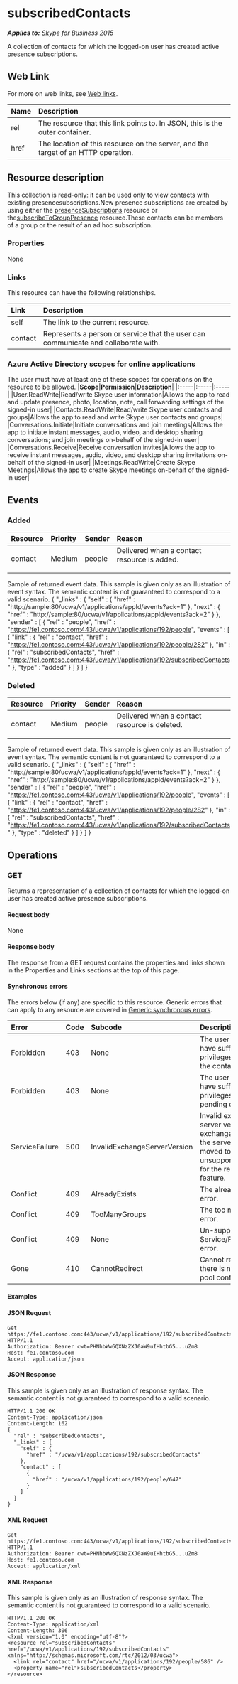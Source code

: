 # subscribedContacts

 _**Applies to:** Skype for Business 2015_


A collection of contacts for which the logged-on user has created active presence subscriptions.
            

## Web Link
<a name = "sectionSection0"> </a>

For more on web links, see [Web links](WebLinks.md).


|**Name**|**Description**|
|:-----|:-----|
|rel|The resource that this link points to. In JSON, this is the outer container.|
|href|The location of this resource on the server, and the target of an HTTP operation.|

## Resource description
<a name = "sectionSection1"> </a>

This collection is read-only: it can be used only to view contacts with existing presencesubscriptions.New presence subscriptions are created by using either the [presenceSubscriptions](presenceSubscriptions_ref.md) resource or the[subscribeToGroupPresence](subscribeToGroupPresence_ref.md) resource.These contacts can be members of a group or the result of an ad hoc subscription.

### Properties



None

### Links



This resource can have the following relationships.

|**Link**|**Description**|
|:-----|:-----|
|self|The link to the current resource.|
|contact|Represents a person or service that the user can communicate and collaborate with.|

### Azure Active Directory scopes for online applications



The user must have at least one of these scopes for operations on the resource to be allowed.
|**Scope**|**Permission**|**Description**|
|:-----|:-----|:-----|
|User.ReadWrite|Read/write Skype user information|Allows the app to read and update presence, photo, location, note, call forwarding settings of the signed-in user|
|Contacts.ReadWrite|Read/write Skype user contacts and groups|Allows the app to read and write Skype user contacts and groups|
|Conversations.Initiate|Initiate conversations and join meetings|Allows the app to initiate instant messages, audio, video, and desktop sharing conversations; and join meetings on-behalf of the signed-in user|
|Conversations.Receive|Receive conversation invites|Allows the app to receive instant messages, audio, video, and desktop sharing invitations on-behalf of the signed-in user|
|Meetings.ReadWrite|Create Skype Meetings|Allows the app to create Skype meetings on-behalf of the signed-in user|

## Events
<a name="sectionSection2"></a>

### Added



|**Resource**|**Priority**|**Sender**|**Reason**|
|:-----|:-----|:-----|:-----|
|contact|Medium|people|Delivered when a contact resource is added.</p><p></p>|
Sample of returned event data.
This sample is given only as an illustration of event syntax. The semantic content is not guaranteed to correspond to a valid scenario.
{
  "_links" : {
    "self" : {
      "href" : "http://sample:80/ucwa/v1/applications/appId/events?ack=1"
    },
    "next" : {
      "href" : "http://sample:80/ucwa/v1/applications/appId/events?ack=2"
    }
  },
  "sender" : [
    {
      "rel" : "people",
      "href" : "https://fe1.contoso.com:443/ucwa/v1/applications/192/people",
      "events" : [
        {
          "link" : {
            "rel" : "contact",
            "href" : "https://fe1.contoso.com:443/ucwa/v1/applications/192/people/282"
          },
          "in" : {
            "rel" : "subscribedContacts",
            "href" : "https://fe1.contoso.com:443/ucwa/v1/applications/192/subscribedContacts"
          },
          "type" : "added"
        }
      ]
    }
  ]
}


### Deleted



|**Resource**|**Priority**|**Sender**|**Reason**|
|:-----|:-----|:-----|:-----|
|contact|Medium|people|Delivered when a contact resource is deleted.</p><p></p>|
Sample of returned event data.
This sample is given only as an illustration of event syntax. The semantic content is not guaranteed to correspond to a valid scenario.
{
  "_links" : {
    "self" : {
      "href" : "http://sample:80/ucwa/v1/applications/appId/events?ack=1"
    },
    "next" : {
      "href" : "http://sample:80/ucwa/v1/applications/appId/events?ack=2"
    }
  },
  "sender" : [
    {
      "rel" : "people",
      "href" : "https://fe1.contoso.com:443/ucwa/v1/applications/192/people",
      "events" : [
        {
          "link" : {
            "rel" : "contact",
            "href" : "https://fe1.contoso.com:443/ucwa/v1/applications/192/people/282"
          },
          "in" : {
            "rel" : "subscribedContacts",
            "href" : "https://fe1.contoso.com:443/ucwa/v1/applications/192/subscribedContacts"
          },
          "type" : "deleted"
        }
      ]
    }
  ]
}


## Operations



<a name="sectionSection2"></a>

### GET




Returns a representation of a collection of contacts for which the logged-on user has created active presence subscriptions.

#### Request body



None


#### Response body



The response from a GET request contains the properties and links shown in the Properties and Links sections at the top of this page.

#### Synchronous errors



The errors below (if any) are specific to this resource. Generic errors that can apply to any resource are covered in [Generic synchronous errors](GenericSynchronousErrors.md).

|**Error**|**Code**|**Subcode**|**Description**|
|:-----|:-----|:-----|:-----|
|Forbidden|403|None|The user does not have sufficient privileges to access the contact list.|
|Forbidden|403|None|The user does not have sufficient privileges to access pending contacts|
|ServiceFailure|500|InvalidExchangeServerVersion|Invalid exchange server version.The exchange mailbox of the server might have moved to an unsupported version for the required feature.|
|Conflict|409|AlreadyExists|The already exists error.|
|Conflict|409|TooManyGroups|The too many groups error.|
|Conflict|409|None|Un-supported Service/Resource/API error.|
|Gone|410|CannotRedirect|Cannot redirect since there is no back up pool configured.|

#### Examples




#### JSON Request




```
Get https://fe1.contoso.com:443/ucwa/v1/applications/192/subscribedContacts HTTP/1.1
Authorization: Bearer cwt=PHNhbWw6QXNzZXJ0aW9uIHhtbG5...uZm8
Host: fe1.contoso.com
Accept: application/json

```


#### JSON Response



This sample is given only as an illustration of response syntax. The semantic content is not guaranteed to correspond to a valid scenario.
```
HTTP/1.1 200 OK
Content-Type: application/json
Content-Length: 162
{
  "rel" : "subscribedContacts",
  "_links" : {
    "self" : {
      "href" : "/ucwa/v1/applications/192/subscribedContacts"
    },
    "contact" : [
      {
        "href" : "/ucwa/v1/applications/192/people/647"
      }
    ]
  }
}
```


#### XML Request




```
Get https://fe1.contoso.com:443/ucwa/v1/applications/192/subscribedContacts HTTP/1.1
Authorization: Bearer cwt=PHNhbWw6QXNzZXJ0aW9uIHhtbG5...uZm8
Host: fe1.contoso.com
Accept: application/xml

```


#### XML Response



This sample is given only as an illustration of response syntax. The semantic content is not guaranteed to correspond to a valid scenario.
```
HTTP/1.1 200 OK
Content-Type: application/xml
Content-Length: 306
<?xml version="1.0" encoding="utf-8"?>
<resource rel="subscribedContacts" href="/ucwa/v1/applications/192/subscribedContacts" xmlns="http://schemas.microsoft.com/rtc/2012/03/ucwa">
  <link rel="contact" href="/ucwa/v1/applications/192/people/586" />
  <property name="rel">subscribedContacts</property>
</resource>
```


